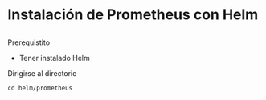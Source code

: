 # Instalación de Prometheus con Helm 

## 
Prerequistito 
- Tener instalado Helm 



Dirigirse al directorio 
```
cd helm/prometheus
```

